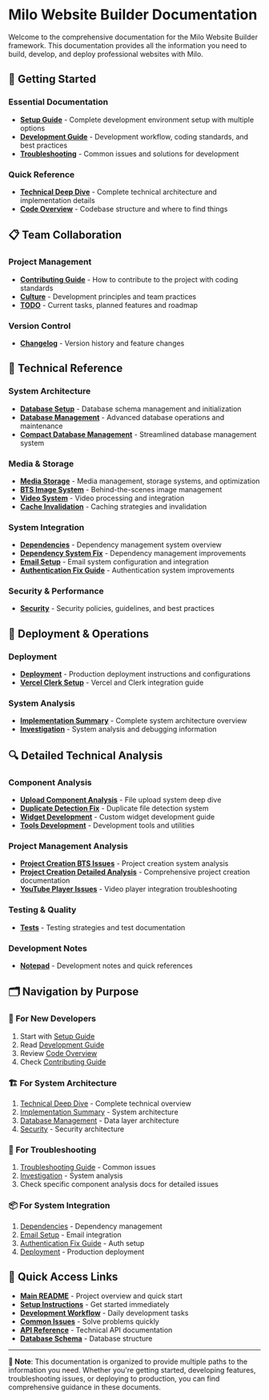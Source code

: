 # Milo Website Builder Documentation

Welcome to the comprehensive documentation for the Milo Website Builder framework. This documentation provides all the information you need to build, develop, and deploy professional websites with Milo.

## 🚀 Getting Started

### Essential Documentation
- **[Setup Guide](./SETUP.md)** - Complete development environment setup with multiple options
- **[Development Guide](./DEVELOPMENT.md)** - Development workflow, coding standards, and best practices  
- **[Troubleshooting](./TROUBLESHOOTING.md)** - Common issues and solutions for development

### Quick Reference
- **[Technical Deep Dive](./README.md)** - Complete technical architecture and implementation details
- **[Code Overview](./CODE_OVERVIEW.md)** - Codebase structure and where to find things

## 📋 Team Collaboration

### Project Management
- **[Contributing Guide](./CONTRIBUTING.md)** - How to contribute to the project with coding standards
- **[Culture](./CULTURE.md)** - Development principles and team practices
- **[TODO](./TODO.md)** - Current tasks, planned features and roadmap

### Version Control
- **[Changelog](./CHANGELOG.md)** - Version history and feature changes

## 🔧 Technical Reference

### System Architecture
- **[Database Setup](./DATABASE-SETUP.md)** - Database schema management and initialization
- **[Database Management](./DATABASE-MANAGEMENT.md)** - Advanced database operations and maintenance
- **[Compact Database Management](./COMPACT-DATABASE-MANAGEMENT.md)** - Streamlined database management system

### Media & Storage
- **[Media Storage](./MEDIA-STORAGE.md)** - Media management, storage systems, and optimization
- **[BTS Image System](./BTS-IMAGE-SYSTEM.md)** - Behind-the-scenes image management
- **[Video System](./VIDEO-SYSTEM.md)** - Video processing and integration
- **[Cache Invalidation](./CACHE-INVALIDATION.md)** - Caching strategies and invalidation

### System Integration
- **[Dependencies](./DEPENDENCIES.md)** - Dependency management system overview
- **[Dependency System Fix](./DEPENDENCY-SYSTEM-FIX.md)** - Dependency management improvements
- **[Email Setup](./EMAIL-SETUP.md)** - Email system configuration and integration
- **[Authentication Fix Guide](./AUTHENTICATION-FIX-GUIDE.md)** - Authentication system improvements

### Security & Performance
- **[Security](./SECURITY.md)** - Security policies, guidelines, and best practices

## 🚀 Deployment & Operations

### Deployment
- **[Deployment](./DEPLOYMENT.md)** - Production deployment instructions and configurations
- **[Vercel Clerk Setup](./vercel-clerk-setup.md)** - Vercel and Clerk integration guide

### System Analysis
- **[Implementation Summary](./IMPLEMENTATION-SUMMARY.md)** - Complete system architecture overview
- **[Investigation](./INVESTIGATION.md)** - System analysis and debugging information

## 🔍 Detailed Technical Analysis

### Component Analysis
- **[Upload Component Analysis](./UPLOAD_COMPONENT_ANALYSIS.md)** - File upload system deep dive
- **[Duplicate Detection Fix](./DUPLICATE_DETECTION_FIX.md)** - Duplicate file detection system
- **[Widget Development](./WIDGET-DEVELOPMENT.md)** - Custom widget development guide
- **[Tools Development](./TOOLS-DEVELOPMENT.md)** - Development tools and utilities

### Project Management Analysis
- **[Project Creation BTS Issues](./PROJECT_CREATION_BTS_ISSUES.md)** - Project creation system analysis
- **[Project Creation Detailed Analysis](./PROJECT_CREATION_BTS_DETAILED_ANALYSIS.md)** - Comprehensive project creation documentation
- **[YouTube Player Issues](./YOUTUBE_PLAYER_ISSUES.md)** - Video player integration troubleshooting

### Testing & Quality
- **[Tests](./tests.md)** - Testing strategies and test documentation

### Development Notes
- **[Notepad](./NOTEPAD.md)** - Development notes and quick references

## 🗂️ Navigation by Purpose

### 👥 For New Developers
1. Start with [Setup Guide](./SETUP.md)
2. Read [Development Guide](./DEVELOPMENT.md) 
3. Review [Code Overview](./CODE_OVERVIEW.md)
4. Check [Contributing Guide](./CONTRIBUTING.md)

### 🏗️ For System Architecture
1. [Technical Deep Dive](./README.md) - Complete technical overview
2. [Implementation Summary](./IMPLEMENTATION-SUMMARY.md) - System architecture
3. [Database Management](./DATABASE-MANAGEMENT.md) - Data layer architecture
4. [Security](./SECURITY.md) - Security architecture

### 🐛 For Troubleshooting
1. [Troubleshooting Guide](./TROUBLESHOOTING.md) - Common issues
2. [Investigation](./INVESTIGATION.md) - System analysis
3. Check specific component analysis docs for detailed issues

### 📦 For System Integration
1. [Dependencies](./DEPENDENCIES.md) - Dependency management
2. [Email Setup](./EMAIL-SETUP.md) - Email integration
3. [Authentication Fix Guide](./AUTHENTICATION-FIX-GUIDE.md) - Auth setup
4. [Deployment](./DEPLOYMENT.md) - Production deployment

## 🔗 Quick Access Links

- **[Main README](../README.md)** - Project overview and quick start
- **[Setup Instructions](./SETUP.md#installation)** - Get started immediately
- **[Development Workflow](./DEVELOPMENT.md#development-workflow)** - Daily development tasks
- **[Common Issues](./TROUBLESHOOTING.md#common-issues)** - Solve problems quickly
- **[API Reference](./README.md#api-architecture)** - Technical API documentation
- **[Database Schema](./README.md#database-architecture)** - Database structure

---

**📁 Note**: This documentation is organized to provide multiple paths to the information you need. Whether you're getting started, developing features, troubleshooting issues, or deploying to production, you can find comprehensive guidance in these documents.
